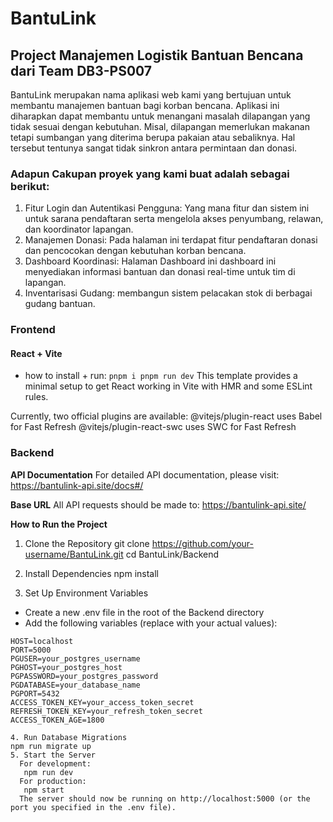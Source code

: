 # BantuLink
## Project Manajemen Logistik Bantuan Bencana dari Team DB3-PS007
BantuLink merupakan nama aplikasi web kami yang bertujuan untuk membantu manajemen bantuan bagi korban bencana. Aplikasi ini diharapkan dapat membantu untuk menangani masalah dilapangan yang tidak sesuai dengan kebutuhan. Misal, dilapangan memerlukan makanan tetapi sumbangan yang diterima berupa pakaian atau sebaliknya. Hal tersebut tentunya sangat tidak sinkron antara permintaan dan donasi. 
### Adapun Cakupan proyek yang kami buat adalah sebagai berikut:
1. Fitur Login dan Autentikasi Pengguna: Yang mana fitur dan sistem ini untuk sarana pendaftaran serta mengelola akses penyumbang, relawan, dan koordinator lapangan.
2. Manajemen Donasi: Pada halaman ini terdapat fitur pendaftaran donasi dan pencocokan dengan kebutuhan korban bencana.
4. Dashboard Koordinasi: Halaman Dashboard ini dashboard ini menyediakan informasi bantuan dan donasi real-time untuk tim di lapangan.
5. Inventarisasi Gudang: membangun sistem pelacakan stok di berbagai gudang bantuan.

### Frontend
#### React + Vite
- how to install + run:
`
pnpm i
pnpm run dev
`
This template provides a minimal setup to get React working in Vite with HMR and some ESLint rules.

Currently, two official plugins are available:
@vitejs/plugin-react uses Babel for Fast Refresh
@vitejs/plugin-react-swc uses SWC for Fast Refresh

### Backend
**API Documentation**
For detailed API documentation, please visit: https://bantulink-api.site/docs#/

**Base URL**
All API requests should be made to: https://bantulink-api.site/

**How to Run the Project**
1. Clone the Repository
git clone https://github.com/your-username/BantuLink.git
cd BantuLink/Backend

2. Install Dependencies
   npm install
3. Set Up Environment Variables
* Create a new .env file in the root of the Backend directory
* Add the following variables (replace with your actual values):
```
HOST=localhost
PORT=5000
PGUSER=your_postgres_username
PGHOST=your_postgres_host
PGPASSWORD=your_postgres_password
PGDATABASE=your_database_name
PGPORT=5432
ACCESS_TOKEN_KEY=your_access_token_secret
REFRESH_TOKEN_KEY=your_refresh_token_secret
ACCESS_TOKEN_AGE=1800

4. Run Database Migrations
npm run migrate up
5. Start the Server
  For development:
   npm run dev
  For production:
   npm start
  The server should now be running on http://localhost:5000 (or the port you specified in the .env file).
